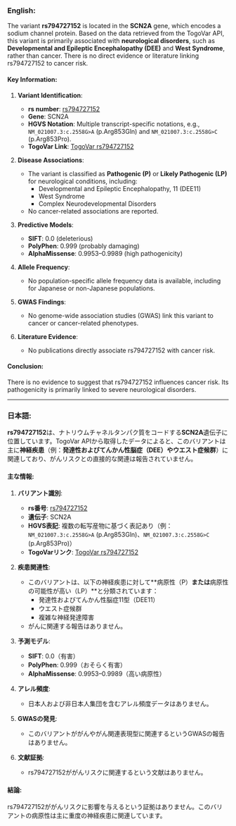 ### English:
The variant **rs794727152** is located in the **SCN2A** gene, which encodes a sodium channel protein. Based on the data retrieved from the TogoVar API, this variant is primarily associated with **neurological disorders**, such as **Developmental and Epileptic Encephalopathy (DEE)** and **West Syndrome**, rather than cancer. There is no direct evidence or literature linking rs794727152 to cancer risk.

#### Key Information:
1. **Variant Identification**:
   - **rs number**: [rs794727152](https://identifiers.org/dbsnp/rs794727152)
   - **Gene**: SCN2A
   - **HGVS Notation**: Multiple transcript-specific notations, e.g., `NM_021007.3:c.2558G>A` (p.Arg853Gln) and `NM_021007.3:c.2558G>C` (p.Arg853Pro).
   - **TogoVar Link**: [TogoVar rs794727152](https://togovar.org/variant/tgv417503265)

2. **Disease Associations**:
   - The variant is classified as **Pathogenic (P)** or **Likely Pathogenic (LP)** for neurological conditions, including:
     - Developmental and Epileptic Encephalopathy, 11 (DEE11)
     - West Syndrome
     - Complex Neurodevelopmental Disorders
   - No cancer-related associations are reported.

3. **Predictive Models**:
   - **SIFT**: 0.0 (deleterious)
   - **PolyPhen**: 0.999 (probably damaging)
   - **AlphaMissense**: 0.9953–0.9989 (high pathogenicity)

4. **Allele Frequency**:
   - No population-specific allele frequency data is available, including for Japanese or non-Japanese populations.

5. **GWAS Findings**:
   - No genome-wide association studies (GWAS) link this variant to cancer or cancer-related phenotypes.

6. **Literature Evidence**:
   - No publications directly associate rs794727152 with cancer risk.

#### Conclusion:
There is no evidence to suggest that rs794727152 influences cancer risk. Its pathogenicity is primarily linked to severe neurological disorders.

---

### 日本語:
**rs794727152**は、ナトリウムチャネルタンパク質をコードする**SCN2A**遺伝子に位置しています。TogoVar APIから取得したデータによると、このバリアントは主に**神経疾患**（例：**発達性およびてんかん性脳症（DEE）**や**ウエスト症候群**）に関連しており、がんリスクとの直接的な関連は報告されていません。

#### 主な情報:
1. **バリアント識別**:
   - **rs番号**: [rs794727152](https://identifiers.org/dbsnp/rs794727152)
   - **遺伝子**: SCN2A
   - **HGVS表記**: 複数の転写産物に基づく表記あり（例：`NM_021007.3:c.2558G>A` (p.Arg853Gln)、`NM_021007.3:c.2558G>C` (p.Arg853Pro)）
   - **TogoVarリンク**: [TogoVar rs794727152](https://togovar.org/variant/tgv417503265)

2. **疾患関連性**:
   - このバリアントは、以下の神経疾患に対して**病原性（P）**または**病原性の可能性が高い（LP）**と分類されています：
     - 発達性およびてんかん性脳症11型（DEE11）
     - ウエスト症候群
     - 複雑な神経発達障害
   - がんに関連する報告はありません。

3. **予測モデル**:
   - **SIFT**: 0.0（有害）
   - **PolyPhen**: 0.999（おそらく有害）
   - **AlphaMissense**: 0.9953–0.9989（高い病原性）

4. **アレル頻度**:
   - 日本人および非日本人集団を含むアレル頻度データはありません。

5. **GWASの発見**:
   - このバリアントががんやがん関連表現型に関連するというGWASの報告はありません。

6. **文献証拠**:
   - rs794727152ががんリスクに関連するという文献はありません。

#### 結論:
rs794727152ががんリスクに影響を与えるという証拠はありません。このバリアントの病原性は主に重度の神経疾患に関連しています。